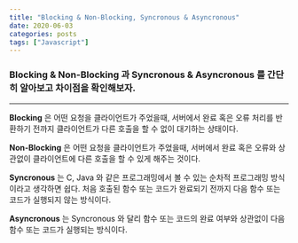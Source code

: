 ```yaml
---
title: "Blocking & Non-Blocking, Syncronous & Asyncronous"
date: 2020-06-03
categories: posts
tags: ["Javascript"]
---
```

### <b>Blocking & Non-Blocking 과 Syncronous & Asyncronous 를 간단히 알아보고 차이점을 확인해보자.</b>
--- 
<b>Blocking</b> 은 어떤 요청을 클라이언트가 주었을때, 서버에서 완료 혹은 오류 처리를 반환하기 전까지 클라이언트가 다른 호출을 할 수 없이 대기하는 상태이다.

<b>Non-Blocking</b> 은 어떤 요청을 클라이언트가 주었을때, 서버에서 완료 혹은 오류와 상관없이 클라이언트에 다른 호출을 할 수 있게 해주는 것이다.

<b>Syncronous</b> 는 C, Java 와 같은 프로그래밍에서 볼 수 있는 순차적 프로그래밍 방식이라고 생각하면 쉽다. 처음 호출된 함수 또는 코드가 완료되기 전까지 다음 함수 또는 코드가 실행되지 않는 방식이다.

<b>Asyncronous</b> 는 Syncronous 와 달리 함수 또는 코드의 완료 여부와 상관없이 다음 함수 또는 코드가 실행되는 방식이다.